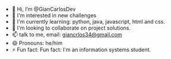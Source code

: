 - 👋 Hi, I’m @GianCarlosDev
- 👀 I'm interested in new challenges
- 🌱 I'm currently learning: python, java, javascript, html and css.
- 💞️ I'm looking to collaborate on project solutions.
- 📫 talk to me, email: giancrlos34@gmail.com
- 😄 Pronouns: he/him
- ⚡ Fun fact: Fun fact: I'm an information systems student.

<!---
GianCarlosDev/GianCarlosDev is a ✨ special ✨ repository because its `README.md` (this file) appears on your GitHub profile.
You can click the Preview link to take a look at your changes.
--->
